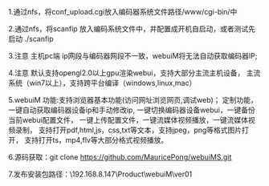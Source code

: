 1.通过nfs，将conf_upload.cgi放入编码器系统文件路径/www/cgi-bin/中

2.通过nfs，将scanfip 放入编码系统文件中，并配置成开机自启动，或者测试先启动 ./scanfip

3.注意 主机pc端 ip网段与编码器网段不一致，webuiM将无法自动获取编码器IP;

4.注意 默认支持opengl2.0以上gpu渲染webui，支持大部分主流主机设备，
主流系统（win7以上），支持跨平台编译（windows,linux,mac）

5.webuiM 功能:支持浏览器基本功能(访问网址浏览网页,调试web)；
			定制功能，一键自动获取编码器设备ip和手动修改ip,
			一键切换编码器设备webui，一键备份当前webui配置文件，
			一键上传配置文件，一键流媒体视频播放，一键流媒体视频录制，
			支持打开pdf,html,js，css,txt等文本，支持jpeg，png等格式图片打开，
			支持打开ts，mp4,flv等大部分格式视频播放。
			
6.源码获取：git clone https://github.com/MauricePong/webuiMS.git

7.发布安装包路径：\\192.168.8.147\Product\webuiM\ver01
